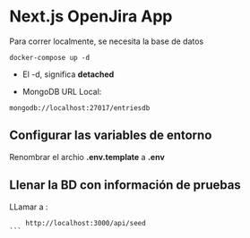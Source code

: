 # Next.js OpenJira App
Para correr localmente, se necesita la base de datos

```
docker-compose up -d

```

* El -d, significa __detached__

* MongoDB URL Local: 
````
mongodb://localhost:27017/entriesdb
````

## Configurar las variables de entorno
Renombrar el archio __.env.template__ a __.env__


## Llenar la BD con información de pruebas

LLamar a :

````
    http://localhost:3000/api/seed
```